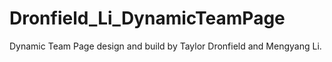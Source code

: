# Dronfield_Li_DynamicTeamPage
Dynamic Team Page design and build by Taylor Dronfield and Mengyang Li.
